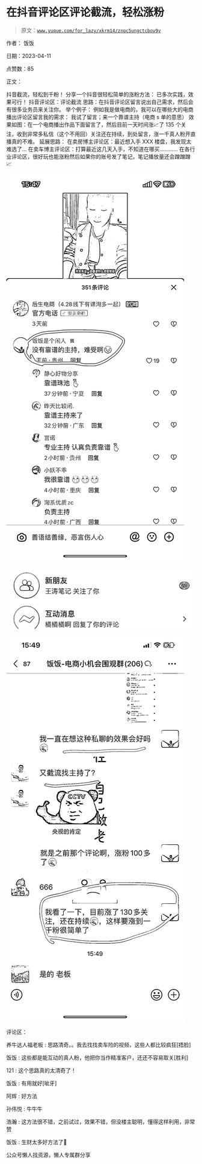 # 在抖音评论区评论截流，轻松涨粉

> 原文：[`www.yuque.com/for_lazy/xkrm14/znpc5ungctcbov9v`](https://www.yuque.com/for_lazy/xkrm14/znpc5ungctcbov9v)

作者： 饭饭

日期：2023-04-11

点赞数：85

正文：

抖音截流，轻松到千粉！ 分享一个抖音很轻松简单的涨粉方法： 已多次实践，效果可行！ 抖音评论区：评论截流 思路：在抖音评论区留言说出自己需求，然后会有很多业务员来关注你。 举个例子： 例如我是做电商的，我可以在哪些大的电商播出评论区留言我的需求： 我试了留言；来一个靠谱主持（电商 s 单的意思） 效果如图：在一个电商播出作品下面留言了，然后目前一天时间涨📈了 135 个关注，收到非常多私信（这个不用回）关注还在持续，到处留言，涨一千真人粉开直播真的不难。 延展思路： 在卖房博主评论区：最近想入手 XXX 楼盘，我发现太难选了… 在卖车博主评论区：打算最近这几天入手，不知道在哪买………… 在各行业评论区，很好玩也能涨粉然后如果你的账号发了笔记，笔记播放量还会蹭蹭蹭📈

![](img/23159d6c71ae2b6f2e0bd4d57e265439.png)

![](img/c68684ef2c6c98db02830d0ddfaba41b.png)

![](img/9427b7ee4392a181230067443dfcc390.png)

评论区：

养牛达人福老板 : 思路清奇。。我去找找卖车险的视频，这些人都比较疯狂[捂脸]

饭饭 : 这些都是能互动的真人粉，他把你当作精准客户，还还不容易取关[胜利]

121 : 这个思路真的太清奇了！

饭饭 : 有用就好[呲牙]

阿辉 : 好方法

孙伟悦 : 牛牛牛

浩瀚 : 这方法很不错，之前试过，效果不错，但没楼主聪明，懂得这样利用，非常赞

饭饭 : 生财太多好方法了💪

公众号懒人找资源，懒人专属群分享

